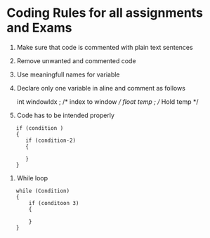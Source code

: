 # Coding Rules for all assignments and Exams

1. Make sure that code is commented with plain text sentences
1. Remove unwanted and commented code
1. Use meaningfull names for variable
1. Declare only one variable in aline and comment as follows

   int windowIdx ; /* index to window */
   float temp ; /* Hold temp */

1. Code has to be intended properly
 ```   
    if (condition )
    {
       if (condition-2)
       {

       }  
    }
````


1. While loop
```
   while (Condition)
   {
       if (conditoon 3)
       {

       }
   }
```
